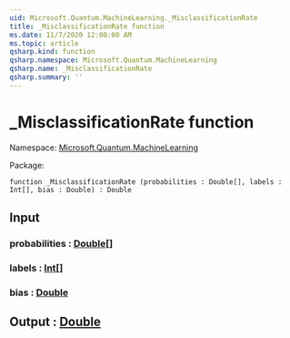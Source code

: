 ```yaml
---
uid: Microsoft.Quantum.MachineLearning._MisclassificationRate
title: _MisclassificationRate function
ms.date: 11/7/2020 12:00:00 AM
ms.topic: article
qsharp.kind: function
qsharp.namespace: Microsoft.Quantum.MachineLearning
qsharp.name: _MisclassificationRate
qsharp.summary: ''
---
```


# _MisclassificationRate function

Namespace: [Microsoft.Quantum.MachineLearning](xref:Microsoft.Quantum.MachineLearning)

Package: [](https://nuget.org/packages/)




```qsharp
function _MisclassificationRate (probabilities : Double[], labels : Int[], bias : Double) : Double
```


## Input

### probabilities : [Double](xref:microsoft.quantum.lang-ref.double)[]




### labels : [Int](xref:microsoft.quantum.lang-ref.int)[]




### bias : [Double](xref:microsoft.quantum.lang-ref.double)





## Output : [Double](xref:microsoft.quantum.lang-ref.double)


